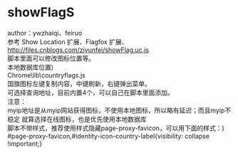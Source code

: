 showFlagS
============
author：ywzhaiqi、feiruo<br /> 
参考 Show Location 扩展、Flagfox 扩展、http://files.cnblogs.com/ziyunfei/showFlag.uc.js<br /> 
脚本里面可以修改图标位置等。<br /> 
本地数据库位置)<br />
Chrome\lib\countryflags.js<br />
国旗图标左键复制内容，中键刷新，右键弹出菜单。<br /> 
可选择查询地址，目前内置4个，可以自己在脚本里面添加。<br /> 
注意：<br /> 
myip地址是从myip网站获得图标，不使用本地图标，所以略有延迟；而且myip不稳定
就算选择在线图标，也是优先使用本地数据库<br /> 
脚本不带样式，推荐使用样式隐藏page-proxy-favicon，可以用下面的样式：)<br />
	#page-proxy-favicon,#identity-icon-country-label{visibility: collapse !important;}